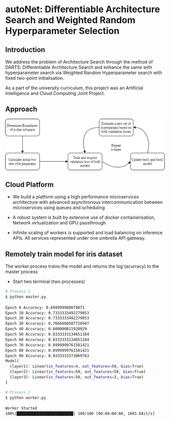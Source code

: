 
# autoNet: Differentiable Architecture Search and Weighted Random Hyperparameter Selection

## Introduction

We address the problem of Architecture Search through the method of DARTS: Differentiable Architecture Search and enhance the same with hyperparameter search via Weighted Random Hyperparameter search with fixed two-point initialisation.

As a part of the university curriculum, this project was an Artificial Intelligence and Cloud Computing Joint Project.

## Approach 
![Alt text](weighted_random.jpg?raw=true "Title")

## Cloud Platform
-   We build a platform using a high performance microservices architecture with advanced asynchronous intercommunication between microservices using queues and scheduling
    
-   A robust system is built by extensive use of docker containerisation, Network virtualization and GPU passthrough
    
-   Infinite scaling of workers is supported and load balancing on inference APIs. All services represented under one umbrella API gateway.
## Remotely train model for iris dataset

The worker process trains the model and returns the log (acurracy) to the master process

- Start two terminal (two processes)

```sh
# Process 1
$ python master.py

Epoch 0 Accuracy: 0.699999988079071
Epoch 10 Accuracy: 0.7333333492279053
Epoch 20 Accuracy: 0.7333333492279053
Epoch 30 Accuracy: 0.7666666507720947
Epoch 40 Accuracy: 0.800000011920929
Epoch 50 Accuracy: 0.8333333134651184
Epoch 60 Accuracy: 0.8333333134651184
Epoch 70 Accuracy: 0.8999999761581421
Epoch 80 Accuracy: 0.8999999761581421
Epoch 90 Accuracy: 0.9333333373069763
Model(
  (layer1): Linear(in_features=4, out_features=50, bias=True)
  (layer2): Linear(in_features=50, out_features=50, bias=True)
  (layer3): Linear(in_features=50, out_features=3, bias=True)
)
```

```sh
# Process 2
$ python worker.py

Worker Started
100%|█████████████████████████| 100/100 [00:00<00:00, 1065.68it/s]
```
